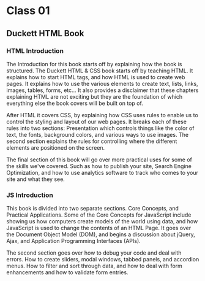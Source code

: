 # Class 01

## Duckett HTML Book

### HTML Introduction 
The Introduction for this book starts off by explaining how the book is structured. The Duckett HTML & CSS book starts off by teaching HTML. It explains how to start HTML tags, and how HTML is used to create web pages. It explains how to use the various elements to create text, lists, links, images, tables, forms, etc... It also provides a disclaimer that these chapters explaining HTML are not exciting but they are the foundation of which everything else the book covers will be built on top of. 

After HTML it covers CSS, by explaining how CSS uses rules to enable us to control the styling and layout of our web pages. It breaks each of these rules into two sections: Presentation which controls things like the color of text, the fonts, background colors, and various ways to use images. The second section explains the rules for controlling where the different elements are positioned on the screen. 

The final section of this book will go over more practical uses for some of the skills we've covered. Such as how to publish your site, Search Engine Optimization, and how to use analytics software to track who comes to your site and what they see. 

### JS Introduction 
This book is divided into two separate sections. Core Concepts, and Practical Applications. Some of the Core Concepts for JavaScript include showing us how computers create models of the world using data, and how JavaScript is used to change the contents of an HTML Page. It goes over the Document Object Model (DOM), and begins a discussion about jQuery, Ajax, and Application Programming Interfaces (APIs).

The second section goes over how to debug your code and deal with errors. How to create sliders, modal windows, tabbed panels, and accordion menus. How to filter and sort through data, and how to deal with form enhancements and how to validate form entries. 